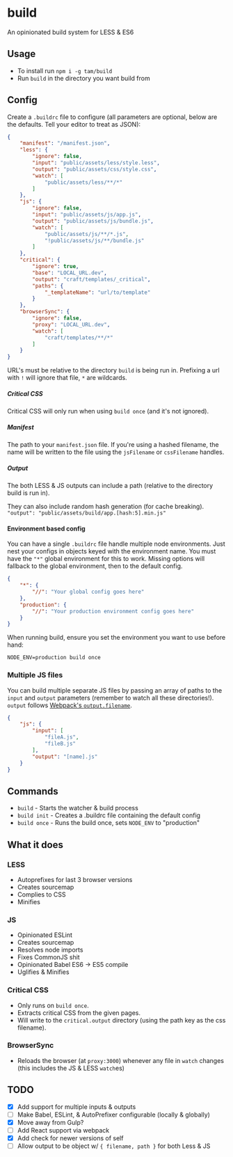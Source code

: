 # build
An opinionated build system for LESS & ES6

## Usage
- To install run `npm i -g tam/build`
- Run `build` in the directory you want build from

## Config
Create a `.buildrc` file to configure 
(all parameters are optional, below are the defaults. Tell your editor to treat as JSON):

```json
{
	"manifest": "/manifest.json",
	"less": {
		"ignore": false,
		"input": "public/assets/less/style.less",
		"output": "public/assets/css/style.css",
		"watch": [
			"public/assets/less/**/*"
		]
	},
	"js": {
		"ignore": false,
		"input": "public/assets/js/app.js",
		"output": "public/assets/js/bundle.js",
		"watch": [
			"public/assets/js/**/*.js",
			"!public/assets/js/**/bundle.js"
		]
	},
	"critical": {
		"ignore": true,
		"base": "LOCAL_URL.dev",
		"output": "craft/templates/_critical",
		"paths": {
			"_templateName": "url/to/template"
		}
	},
	"browserSync": {
		"ignore": false,
		"proxy": "LOCAL_URL.dev",
		"watch": [
			"craft/templates/**/*"
		]
	}
}
```

URL's must be relative to the directory `build` is being run in. Prefixing a url
with `!` will ignore that file, `*` are wildcards.

##### Critical CSS
Critical CSS will only run when using `build once` (and it's not ignored).

##### Manifest
The path to your `manifest.json` file. If you're using a hashed filename, the name will be written to the file using the `jsFilename` or `cssFilename` handles.

##### Output
The both LESS & JS outputs can include a path (relative to the directory build is run in).

They can also include random hash generation (for cache breaking). 
`"output": "public/assets/build/app.[hash:5].min.js"`


#### Environment based config
You can have a single `.buildrc` file handle multiple node environments. Just nest your configs in objects keyed with the environment name.
You must have the `"*"` global environment for this to work. Missing options will fallback to the global environment, then to the default config.

```json
{
	"*": {
		"//": "Your global config goes here"
	},
	"production": {
		"//": "Your production environment config goes here"
	}
}
```

When running build, ensure you set the environment you want to use before hand:

`NODE_ENV=production build once`

### Multiple JS files

You can build multiple separate JS files by passing an array of paths to the 
`input` and `output` parameters (remember to watch all these directories!).
`output` follows [Webpack's `output.filename`](https://webpack.js.org/configuration/output/#output-filename).

```json
{
	"js": {
		"input": [
			"fileA.js",
			"fileB.js"
		],
		"output": "[name].js"
	}
}
```

## Commands
- `build` - Starts the watcher & build process
- `build init` - Creates a .buildrc file containing the default config
- `build once` - Runs the build once, sets `NODE_ENV` to "production"

## What it does
### LESS
- Autoprefixes for last 3 browser versions
- Creates sourcemap
- Complies to CSS
- Minifies

### JS
- Opinionated ESLint
- Creates sourcemap
- Resolves node imports
- Fixes CommonJS shit
- Opinionated Babel ES6 -> ES5 compile
- Uglifies & Minifies

### Critical CSS
- Only runs on `build once`.
- Extracts critical CSS from the given pages.
- Will write to the `critical.output` directory (using the path key as the css filename).

### BrowserSync
- Reloads the browser (at `proxy:3000`) whenever any file in `watch` changes 
(this includes the JS & LESS `watch`es) 

## TODO
- [x] Add support for multiple inputs & outputs
- [ ] Make Babel, ESLint, & AutoPrefixer configurable (locally & globally)
- [x] Move away from Gulp?
- [ ] Add React support via webpack
- [x] Add check for newer versions of self
- [ ] Allow output to be object w/ `{ filename, path }` for both Less & JS
